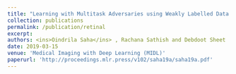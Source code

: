 ```yaml
---
title: "Learning with Multitask Adversaries using Weakly Labelled Data for Semantic Segmentation in Retinal Images"
collection: publications
permalink: /publication/retinal
excerpt: 
authors: <ins>Oindrila Saha</ins> , Rachana Sathish and Debdoot Sheet
date: 2019-03-15
venue: 'Medical Imaging with Deep Learning (MIDL)'
paperurl: 'http://proceedings.mlr.press/v102/saha19a/saha19a.pdf'
---
```

